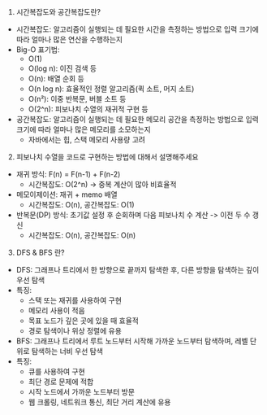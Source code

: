 1. 시간복잡도와 공간복잡도란?
- 시간복잡도: 알고리즘이 실행되는 데 필요한 시간을 측정하는 방법으로 입력 크기에 따라 얼마나 많은 연산을 수행하는지 
- Big-O 표기법:
    - O(1) 
    - O(log n): 이진 검색 등
    - O(n): 배열 순회 등
    - O(n log n): 효율적인 정렬 알고리즘(퀵 소트, 머지 소트)
    - O(n²): 이중 반복문, 버블 소트 등
    - O(2^n): 피보나치 수열의 재귀적 구현 등
- 공간복잡도: 알고리즘이 실행되는 데 필요한 메모리 공간을 측정하는 방법으로 입력 크기에 따라 얼마나 많은 메모리를 소모하는지
    - 자바에서는 힙, 스택 메모리 사용량 고려 

2. 피보나치 수열을 코드로 구현하는 방법에 대해서 설명해주세요
- 재귀 방식: F(n) = F(n-1) + F(n-2)
    - 시간복잡도: O(2^n) -> 중복 계산이 많아 비효율적 
- 메모이제이션: 재귀 + memo 배열
    - 시간복잡도: O(n), 공간복잡도: O(1)
- 반복문(DP) 방식: 초기값 설정 후 순회하며 다음 피보나치 수 계산 -> 이전 두 수 갱신
    - 시간복잡도: O(n), 공간복잡도: O(n)

3. DFS & BFS 란?
- DFS: 그래프나 트리에서 한 방향으로 끝까지 탐색한 후, 다른 방향을 탐색하는 깊이 우선 탐색 
- 특징: 
    - 스택 또는 재귀를 사용하여 구현
    - 메모리 사용이 적음
    - 목표 노드가 깊은 곳에 있을 때 효율적
    - 경로 탐색이나 위상 정렬에 유용
- BFS: 그래프나 트리에서 루트 노드부터 시작해 가까운 노드부터 탐색하며, 레벨 단위로 탐색하는 너비 우선 탐색 
- 특징:
    - 큐를 사용하여 구현
    - 최단 경로 문제에 적합
    - 시작 노드에서 가까운 노드부터 방문
    - 웹 크롤링, 네트워크 통신, 최단 거리 계산에 유용